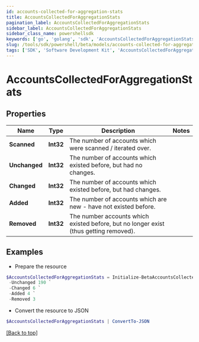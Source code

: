 ```yaml
---
id: accounts-collected-for-aggregation-stats
title: AccountsCollectedForAggregationStats
pagination_label: AccountsCollectedForAggregationStats
sidebar_label: AccountsCollectedForAggregationStats
sidebar_class_name: powershellsdk
keywords: ['go', 'golang', 'sdk', 'AccountsCollectedForAggregationStats'] 
slug: /tools/sdk/powershell/beta/models/accounts-collected-for-aggregation-stats
tags: ['SDK', 'Software Development Kit', 'AccountsCollectedForAggregationStats']
---
```



# AccountsCollectedForAggregationStats

## Properties

Name | Type | Description | Notes
------------ | ------------- | ------------- | -------------
**Scanned** |  **Int32** | The number of accounts which were scanned / iterated over. | 
**Unchanged** |  **Int32** | The number of accounts which existed before, but had no changes. | 
**Changed** |  **Int32** | The number of accounts which existed before, but had changes. | 
**Added** |  **Int32** | The number of accounts which are new - have not existed before. | 
**Removed** |  **Int32** | The number accounts which existed before, but no longer exist (thus getting removed). | 

## Examples

- Prepare the resource
```powershell
$AccountsCollectedForAggregationStats = Initialize-BetaAccountsCollectedForAggregationStats  -Scanned 200 `
 -Unchanged 190 `
 -Changed 6 `
 -Added 4 `
 -Removed 3
```

- Convert the resource to JSON
```powershell
$AccountsCollectedForAggregationStats | ConvertTo-JSON
```


[[Back to top]](#) 

